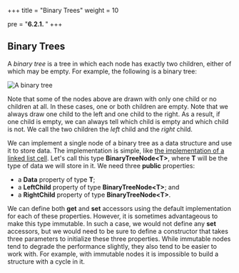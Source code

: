 +++
title = "Binary Trees"
weight = 10

pre = "<b>6.2.1. </b>"
+++

## Binary Trees

A *binary tree* is a tree in which each node has exactly two children,
either of which may be empty. For example, the following is a binary
tree:

![A binary tree](binary-tree.jpg)

Note that some of the nodes above are drawn with only one child or no
children at all. In these cases, one or both children are empty. Note
that we always draw one child to the left and one child to the right. As
a result, if one child is empty, we can always tell which child is empty
and which child is not. We call the two children the *left* child and
the *right* child.

We can implement a single node of a binary tree as a data structure and
use it to store data. The implementation is simple, like [the
implementation of a linked list
cell](/linked-lists/intro). Let's call
this type **BinaryTreeNode\<T\>**, where **T** will be the type of data
we will store in it. We need three **public** properties:

  - a **Data** property of type **T**;
  - a **LeftChild** property of type **BinaryTreeNode\<T\>**; and
  - a **RightChild** property of type **BinaryTreeNode\<T\>**.

We can define both **get** and **set** accessors using the default
implementation for each of these properties. However, it is sometimes
advantageous to make this type immutable. In such a case, we would not
define any **set** accessors, but we would need to be sure to define a
constructor that takes three parameters to initialize these three
properties. While immutable nodes tend to degrade the performance
slightly, they also tend to be easier to work with. For example, with
immutable nodes it is impossible to build a structure with a cycle in
it.
